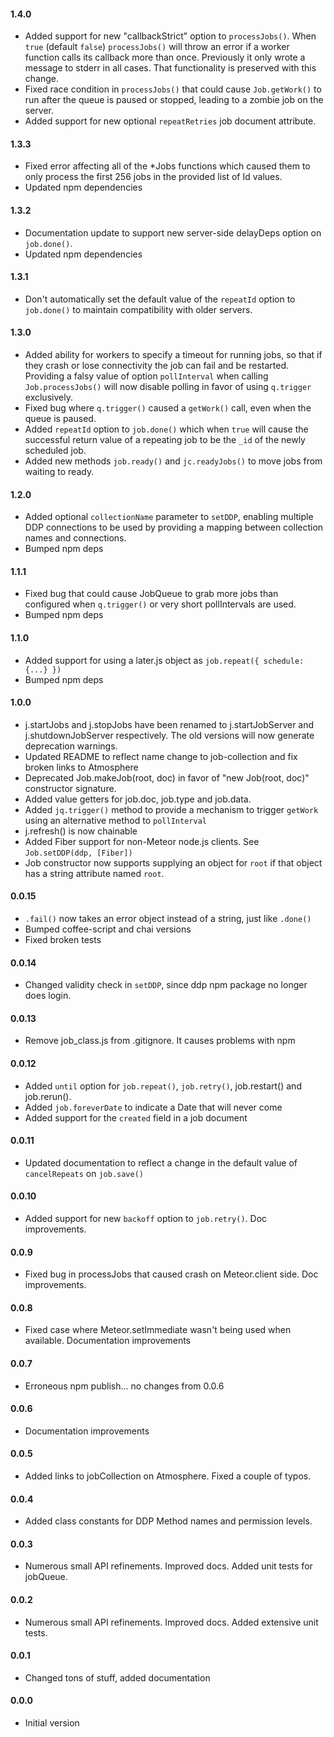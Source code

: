 #### 1.4.0

* Added support for new "callbackStrict" option to `processJobs()`. When `true` (default `false`) `processJobs()` will throw an error if a worker function calls its callback more than once. Previously it only wrote a message to stderr in all cases. That functionality is preserved with this change.
* Fixed race condition in `processJobs()` that could cause `Job.getWork()` to run after the queue is paused or stopped, leading to a zombie job on the server.
* Added support for new optional `repeatRetries` job document attribute.

#### 1.3.3

* Fixed error affecting all of the *Jobs functions which caused them to only process the first 256 jobs in the provided list of Id values.
* Updated npm dependencies

#### 1.3.2

* Documentation update to support new server-side delayDeps option on `job.done()`.
* Updated npm dependencies

#### 1.3.1

* Don't automatically set the default value of the `repeatId` option to `job.done()` to maintain compatibility with older servers.

#### 1.3.0

* Added ability for workers to specify a timeout for running jobs, so that if they crash or lose connectivity the job can fail and be restarted. Providing a falsy value of option `pollInterval` when calling `Job.processJobs()` will now disable polling in favor of using `q.trigger` exclusively.
* Fixed bug where `q.trigger()` caused a `getWork()` call, even when the queue is paused.
* Added `repeatId` option to `job.done()` which when `true` will cause the successful return value of a repeating job to be the `_id` of the newly scheduled job.
* Added new methods `job.ready()` and `jc.readyJobs()` to move jobs from waiting to ready.

#### 1.2.0

* Added optional `collectionName` parameter to `setDDP`, enabling multiple DDP connections to be used by providing a mapping between collection names and connections.
* Bumped npm deps

#### 1.1.1

* Fixed bug that could cause JobQueue to grab more jobs than configured when `q.trigger()` or very short pollIntervals are used.
* Bumped npm deps

#### 1.1.0

* Added support for using a later.js object as `job.repeat({ schedule: {...} })`
* Bumped npm deps

#### 1.0.0

* j.startJobs and j.stopJobs have been renamed to j.startJobServer and j.shutdownJobServer respectively. The old versions will now generate deprecation warnings.
* Updated README to reflect name change to job-collection and fix broken links to Atmosphere
* Deprecated Job.makeJob(root, doc) in favor of "new Job(root, doc)" constructor signature.
* Added value getters for job.doc, job.type and job.data.
* Added `jq.trigger()` method to provide a mechanism to trigger `getWork` using an alternative method to `pollInterval`
* j.refresh() is now chainable
* Added Fiber support for non-Meteor node.js clients. See `Job.setDDP(ddp, [Fiber])`
* Job constructor now supports supplying an object for `root` if that object has a string attribute named `root`.

#### 0.0.15

* `.fail()` now takes an error object instead of a string, just like `.done()`
* Bumped coffee-script and chai versions
* Fixed broken tests

#### 0.0.14

* Changed validity check in `setDDP`, since ddp npm package no longer does login.

#### 0.0.13

* Remove job_class.js from .gitignore. It causes problems with npm

#### 0.0.12

* Added `until` option for `job.repeat()`, `job.retry()`, job.restart() and job.rerun().
* Added `job.foreverDate` to indicate a Date that will never come
* Added support for the `created` field in a job document

#### 0.0.11

* Updated documentation to reflect a change in the default value of `cancelRepeats` on `job.save()`

#### 0.0.10

* Added support for new `backoff` option to `job.retry()`. Doc improvements.

#### 0.0.9

* Fixed bug in processJobs that caused crash on Meteor.client side. Doc improvements.

#### 0.0.8

* Fixed case where Meteor.setImmediate wasn't being used when available. Documentation improvements

#### 0.0.7

* Erroneous npm publish... no changes from 0.0.6

#### 0.0.6

* Documentation improvements

#### 0.0.5

* Added links to jobCollection on Atmosphere. Fixed a couple of typos.

#### 0.0.4

* Added class constants for DDP Method names and permission levels.

#### 0.0.3

* Numerous small API refinements. Improved docs. Added unit tests for jobQueue.

#### 0.0.2

* Numerous small API refinements. Improved docs. Added extensive unit tests.

#### 0.0.1

* Changed tons of stuff, added documentation

#### 0.0.0

* Initial version
